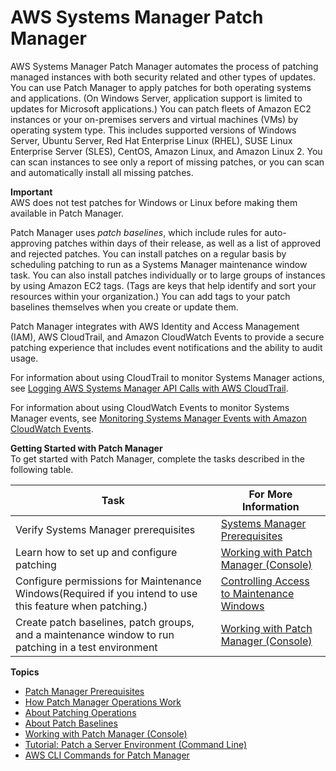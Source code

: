 # AWS Systems Manager Patch Manager<a name="systems-manager-patch"></a>

AWS Systems Manager Patch Manager automates the process of patching managed instances with both security related and other types of updates\. You can use Patch Manager to apply patches for both operating systems and applications\. \(On Windows Server, application support is limited to updates for Microsoft applications\.\) You can patch fleets of Amazon EC2 instances or your on\-premises servers and virtual machines \(VMs\) by operating system type\. This includes supported versions of Windows Server, Ubuntu Server, Red Hat Enterprise Linux \(RHEL\), SUSE Linux Enterprise Server \(SLES\), CentOS, Amazon Linux, and Amazon Linux 2\. You can scan instances to see only a report of missing patches, or you can scan and automatically install all missing patches\. 

**Important**  
AWS does not test patches for Windows or Linux before making them available in Patch Manager\.

Patch Manager uses *patch baselines*, which include rules for auto\-approving patches within days of their release, as well as a list of approved and rejected patches\. You can install patches on a regular basis by scheduling patching to run as a Systems Manager maintenance window task\. You can also install patches individually or to large groups of instances by using Amazon EC2 tags\. \(Tags are keys that help identify and sort your resources within your organization\.\) You can add tags to your patch baselines themselves when you create or update them\. 

Patch Manager integrates with AWS Identity and Access Management \(IAM\), AWS CloudTrail, and Amazon CloudWatch Events to provide a secure patching experience that includes event notifications and the ability to audit usage\.

For information about using CloudTrail to monitor Systems Manager actions, see [Logging AWS Systems Manager API Calls with AWS CloudTrail](monitoring-cloudtrail-logs.md)\.

For information about using CloudWatch Events to monitor Systems Manager events, see [Monitoring Systems Manager Events with Amazon CloudWatch Events](monitoring-cloudwatch-events.md)\.

**Getting Started with Patch Manager**  
To get started with Patch Manager, complete the tasks described in the following table\.


| Task | For More Information | 
| --- | --- | 
|  Verify Systems Manager prerequisites  |  [Systems Manager Prerequisites](systems-manager-prereqs.md)  | 
|  Learn how to set up and configure patching  |  [Working with Patch Manager \(Console\)](sysman-patch-working.md)  | 
| Configure permissions for Maintenance Windows\(Required if you intend to use this feature when patching\.\) | [Controlling Access to Maintenance Windows](sysman-maintenance-permissions.md) | 
|  Create patch baselines, patch groups, and a maintenance window to run patching in a test environment  |  [Working with Patch Manager \(Console\)](sysman-patch-working.md)  | 

**Topics**
+ [Patch Manager Prerequisites](patch-manager-prerequisites.md)
+ [How Patch Manager Operations Work](patch-manager-how-it-works.md)
+ [About Patching Operations](about-patching-operations.md)
+ [About Patch Baselines](about-patch-baselines.md)
+ [Working with Patch Manager \(Console\)](sysman-patch-working.md)
+ [Tutorial: Patch a Server Environment \(Command Line\)](sysman-patch-cliwalk.md)
+ [AWS CLI Commands for Patch Manager](patch-manager-cli-commands.md)